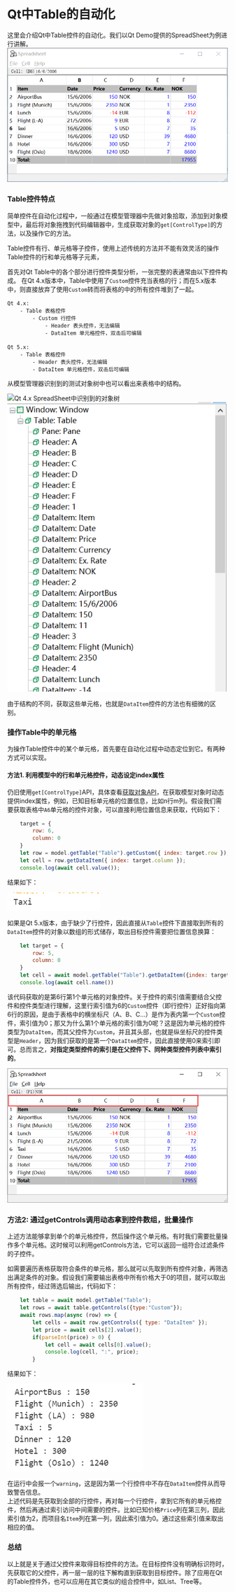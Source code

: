 # Qt中Table的自动化

这里会介绍Qt中Table控件的自动化。我们以Qt Demo提供的SpreadSheet为例进行讲解。
![iamge](assets/spread_sheet_gui.png)  

### Table控件特点

简单控件在自动化过程中，一般通过在模型管理器中先做对象拾取，添加到对象模型中，最后将对象拖拽到代码编辑器中，生成获取对象的`get[ControlType]`的方法，以及操作它的方法。

Table控件有行、单元格等子控件，使用上述传统的方法并不能有效灵活的操作Table控件的行和单元格等子元素，

首先对Qt Table中的各个部分进行控件类型分析，一张完整的表通常由以下控件构成。
在Qt 4.x版本中，Table中使用了`Custom`控件充当表格的行；而在5.x版本中，则直接放弃了使用`Custom`转而将表格的中的所有控件堆到了一起。
```
Qt 4.x: 
    - Table 表格控件
        - Custom 行控件
            - Header 表头控件，无法编辑
            - DataItem 单元格控件，双击后可编辑

Qt 5.x: 
    - Table 表格控件
        - Header 表头控件，无法编辑
        - DataItem 单元格控件，双击后可编辑
```
从模型管理器识别到的测试对象树中也可以看出来表格中的结构。  

![Qt 4.x SpreadSheet中识别到的对象树](assets/nodeTree.png)  
![Qt 5.x SpreadSheet中识别到的对象树](assets/nodeTree_Qt5.png)  

由于结构的不同，获取这些单元格，也就是`DataItem`控件的方法也有细微的区别。  

### 操作Table中的单元格

为操作Table控件中的某个单元格，首先要在自动化过程中动态定位到它。有两种方式可以实现。

#### 方法1. 利用模型中的行和单元格控件，动态设定index属性

仍旧使用`get[ControlType]`API，具体查看[获取对象API](/node_api/node_container.md)，在获取模型对象时动态提供index属性，例如，已知目标单元格的位置信息，比如n行m列。假设我们需要获取表格中`A6`单元格的控件对象，可以直接利用位置信息来获取，代码如下：

```js
    target = {
        row: 6,
        column: 0
    }
    let row = model.getTable("Table").getCustom({ index: target.row });
    let cell = row.getDataItem({ index: target.column });
    console.log(await cell.value());
```
结果如下：  

![image](assets/method1_result.png)  

如果是Qt 5.x版本，由于缺少了行控件，因此直接从`Table`控件下直接取到所有的`DataItem`控件的对象以数组的形式储存，取出目标控件需要把位置信息换算：
```js
    let target = {
        row: 5, 
        column: 0
    }
    let cell = await model.getTable("Table").getDataItem({index: target.row * 6 + target.column});
    console.log(await cell.name())
```

该代码获取的是第6行第1个单元格的对象控件。关于控件的索引值需要结合父控件和控件类型进行理解，这里行索引值为6的`Custom`控件（即行控件）正好指向第6行的原因，是由于表格中的横坐标尺（A、B、C...）是作为表内第一个`Custom`控件，索引值为0；那又为什么第1个单元格的索引值为0呢？这是因为单元格的控件类型为`DataItem`，而其父控件为`Custom`，并且其头部，也就是纵坐标尺的控件类型是`Header`，因为我们获取的是第一个`DataItem`控件，因此直接使用0来索引即可。总而言之，**对指定类型控件的索引是在父控件下、同种类型控件列表中索引的**。

![image](assets/sheet_ruler_custom.png)  

### 方法2: 通过getControls调用动态拿到控件数组，批量操作

上述方法能够拿到单个的单元格控件，然后操作这个单元格。有时我们需要批量操作多个单元格。这时候可以利用getControls方法，它可以返回一组符合过滤条件的子控件。

如需要遍历表格获取符合条件的单元格，那么就可以先取到所有控件对象，再筛选出满足条件的对象。假设我们需要输出表格中所有价格大于0的项目，就可以取出所有控件，经过筛选后输出，代码如下：
```js
    let table = await model.getTable("Table");
    let rows = await table.getControls({type:"Custom"});
    await rows.map(async (row) => {
        let cells = await row.getControls({ type: "DataItem" });
        let price = await cells[2].value();
        if(parseInt(price) > 0) {
            let cell = await cells[0].value();
            console.log(cell, ":", price);
        }
```
结果如下：  

![image](assets/method2_result.png)  

在运行中会报一个`warning`，这是因为第一个行控件中不存在`DataItem`控件从而导致警告信息。  
上述代码是先获取到全部的行控件，再对每一个行控件，拿到它所有的单元格控件，然后再通过索引访问中间需要的控件。比如已知价格`Price`列在第三列，因此索引值为2，而项目名`Item`列在第一列，因此索引值为0。通过这些索引值来取出相应的值。

### 总结

以上就是关于通过父控件来取得目标控件的方法。在目标控件没有明确标识符时，先获取它的父控件，再一层一层的往下解构直到获取到目标控件。除了应用在Qt的Table控件外，也可以应用在其它类似的组合控件中，如List、Tree等。
